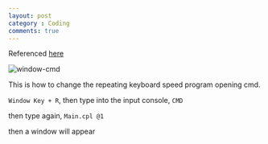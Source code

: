 ```yaml
---
layout: post
category : Coding
comments: true
---
```


Referenced [here](https://www.digitalwelt.org/en/tips/software/keyboard-speed-windows)

![window-cmd](https://user-images.githubusercontent.com/35059428/57836601-a1fd4880-77f3-11e9-918b-52fea7706507.png)

This is how to change the repeating keyboard speed program opening cmd.

`Window Key + R`, then type into the input console, `CMD`

then type again, `Main.cpl @1`

then a window will appear

